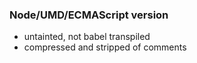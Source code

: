 ### Node/UMD/ECMAScript version
- untainted, not babel transpiled
- compressed and stripped of comments
